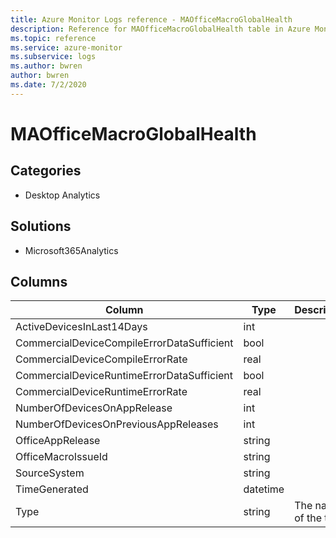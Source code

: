 ```yaml
---
title: Azure Monitor Logs reference - MAOfficeMacroGlobalHealth
description: Reference for MAOfficeMacroGlobalHealth table in Azure Monitor Logs.
ms.topic: reference
ms.service: azure-monitor
ms.subservice: logs
ms.author: bwren
author: bwren
ms.date: 7/2/2020
---
```


# MAOfficeMacroGlobalHealth

 

## Categories

- Desktop Analytics
## Solutions

- Microsoft365Analytics




## Columns

|Column|Type|Description|
|---|---|---|
|ActiveDevicesInLast14Days|int||
|CommercialDeviceCompileErrorDataSufficient|bool||
|CommercialDeviceCompileErrorRate|real||
|CommercialDeviceRuntimeErrorDataSufficient|bool||
|CommercialDeviceRuntimeErrorRate|real||
|NumberOfDevicesOnAppRelease|int||
|NumberOfDevicesOnPreviousAppReleases|int||
|OfficeAppRelease|string||
|OfficeMacroIssueId|string||
|SourceSystem|string||
|TimeGenerated|datetime||
|Type|string|The name of the table|

